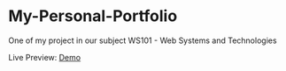 # My-Personal-Portfolio
One of my project in our subject WS101 - Web Systems and Technologies

Live Preview: [Demo](https://cepeprecious.github.io/My-Personal-Portfolio/)
